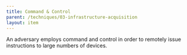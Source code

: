 ```yaml
---
title: Command & Control
parent: /techniques/03-infrastructure-acquisition
layout: item
---
```


<p>An adversary employs command and control in order to remotely issue instructions to large numbers of devices.</p>

